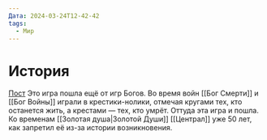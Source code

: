 ```yaml
---
Дата: 2024-03-24T12-42-42
tags:
  - Мир
---
```


# История 
[Пост](https://vk.com/wall-208978263_14675)
Это игра пошла ещё от игр Богов. Во время войн [[Бог Смерти]] и [[Бог Войны]] играли в крестики-нолики, отмечая кругами тех, кто останется жить, а крестами — тех, кто умрёт. Оттуда эта игра и пошла. Ко временам [[Золотая душа|Золотой Души]] [[Централ]] уже 50 лет, как запретил её из-за истории возникновения.